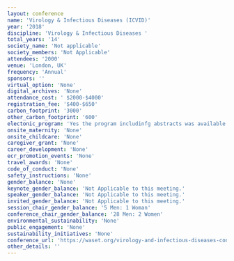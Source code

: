 ```yaml
---
layout: conference 
name: 'Virology & Infectious Diseases (ICVID)'
year: '2018'
discipline: 'Virology & Infectious Diseases '
total_years: '14'
society_name: 'Not applicable'
society_members: 'Not Applicable'
attendees: '2000'
venue: 'London, UK'
frequency: 'Annual'
sponsors: ''
virtual_option: 'None'
digital_archives: 'None'
attendance_cost: ' $2000-$4000'
registration_fee: '$400-$650'
carbon_footprint: '3000'
other_carbon_footprint: '600'
electonic_program: 'Yes the program includinfg abstracts was available online on ICVID website).'
onsite_maternity: 'None'
onsite_childcare: 'None'
caregiver_grant: 'None'
career_development: 'None'
ecr_promotion_events: 'None'
travel_awards: 'None'
code_of_conduct: 'None'
safety_instructions: 'None'
gender_balance: 'None'
keynote_gender_balance: 'Not Applicable to this meeting.'
speaker_gender_balance: 'Not Applicable to this meeting.'
invited_gender_balance: 'Not Applicable to this meeting.'
session_chair_gender_balance: '5 Men: 1 Woman'
conference_chair_gender_balance: '28 Men: 2 Women'
environmental_sustainability: 'None'
public_engagement: 'None'
sustainability_initiatives: 'None'
conference_url: 'https://waset.org/virology-and-infectious-diseases-conference-in-february-2020-in-london'
other_details: ''
---
```

